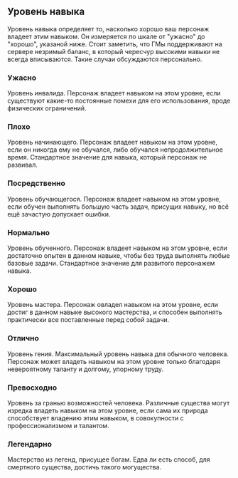 ## Уровень навыка
Уровень навыка определяет то, насколько хорошо ваш персонаж владеет этим навыком. Он измеряется по шкале от "ужасно" до "хорошо", указаной ниже. Стоит заметить, что ГМы поддерживают на сервере незримый баланс, в который чересчур высокими навыки не всегда вписываются. Такие случаи обсуждаются персонально.

### Ужасно
Уровень инвалида. Персонаж владеет навыком на этом уровне, если существуют какие-то постоянные помехи для его использования, вроде физических ограничений.

### Плохо
Уровень начинающего. Персонаж владеет навыком на этом уровне, если он никогда ему не обучался, либо обучался непродолжительное время. Стандартное значение для навыка, который персонаж не развивал.

### Посредственно
Уровень обучающегося. Персонаж владеет навыком на этом уровне, если обучен выполнять большую часть задач, присущих навыку, но всё ещё зачастую допускает ошибки.

### Нормально
Уровень обученного. Персонаж владеет навыком на этом уровне, если достаточно опытен в данном навыке, чтобы без труда выполнять любые базовые задачи. Стандартное значение для развитого персонажем навыка.

### Хорошо
Уровень мастера. Персонаж овладел навыком на этом уровне, если достиг в данном навыке высокого мастерства, и способен выполнять практически все поставленные перед собой задачи.

### Отлично
Уровень гения. Максимальный уровень навыка для обычного человека. Персонаж может владеть навыком на этом уровне только благодаря невероятному таланту и долгому, упорному труду.

### Превосходно
Уровень за гранью возможностей человека. Различные существа могут изредка владеть навыком на этом уровне, если сама их природа  способствует владению этим навыком, в совокупности с профессионализмом и талантом.

### Легендарно
Мастерство из легенд, присущее богам. Едва ли есть способ, для смертного существа, достичь такого могущества.
